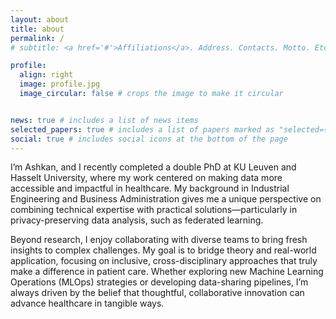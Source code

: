 ```yaml
---
layout: about
title: about
permalink: /
# subtitle: <a href='#'>Affiliations</a>. Address. Contacts. Motto. Etc.

profile:
  align: right
  image: profile.jpg
  image_circular: false # crops the image to make it circular


news: true # includes a list of news items
selected_papers: true # includes a list of papers marked as "selected={true}"
social: true # includes social icons at the bottom of the page
---
```


I’m Ashkan, and I recently completed a double PhD at KU Leuven and Hasselt University, where my work centered on making data more accessible and impactful in healthcare. My background in Industrial Engineering and Business Administration gives me a unique perspective on combining technical expertise with practical solutions—particularly in privacy-preserving data analysis, such as federated learning.

Beyond research, I enjoy collaborating with diverse teams to bring fresh insights to complex challenges. My goal is to bridge theory and real-world application, focusing on inclusive, cross-disciplinary approaches that truly make a difference in patient care. Whether exploring new Machine Learning Operations (MLOps) strategies or developing data-sharing pipelines, I’m always driven by the belief that thoughtful, collaborative innovation can advance healthcare in tangible ways.
